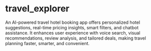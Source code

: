 # travel_explorer
An AI-powered travel hotel booking app offers personalized hotel suggestions, real-time pricing insights, smart filters, and chatbot assistance. It enhances user experience with voice search, visual recommendations, review analysis, and tailored deals, making travel planning faster, smarter, and convenient.
